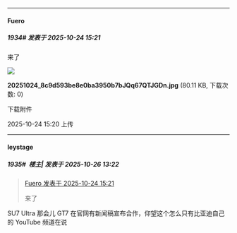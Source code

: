﻿
*****

####  Fuero  
##### 1934#       发表于 2025-10-24 15:21

来了

<img src="https://img.stage1st.com/forum/202510/24/152050woe0yzieyp6xs550.jpg" referrerpolicy="no-referrer">

<strong>20251024_8c9d593be8e0ba3950b7bJQq67QTJGDn.jpg</strong> (80.11 KB, 下载次数: 0)

下载附件

2025-10-24 15:20 上传


*****

####  leystage  
##### 1935#         楼主| 发表于 2025-10-26 13:22

<blockquote><a href="httphttps://stage1st.com/2b/forum.php?mod=redirect&amp;goto=findpost&amp;pid=68619896&amp;ptid=2027972" target="_blank">Fuero 发表于 2025-10-24 15:21</a>

来了</blockquote>
SU7 Ultra 那会儿 GT7 在官网有新闻稿宣布合作，仰望这个怎么只有比亚迪自己的 YouTube 频道在说

